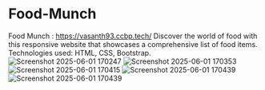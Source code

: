 # Food-Munch
Food Munch : https://vasanth93.ccbp.tech/ 
Discover the world of food with this responsive website that showcases a comprehensive list of food items. 
Technologies used: HTML, CSS, Bootstrap.
![Screenshot 2025-06-01 170247](https://github.com/user-attachments/assets/4624fd54-89de-470a-89ae-8ca7af4bbe6c)
![Screenshot 2025-06-01 170353](https://github.com/user-attachments/assets/e03b523a-3d96-4015-80c7-60efde58df9a)
![Screenshot 2025-06-01 170415](https://github.com/user-attachments/assets/fc4b5904-dd9f-4291-9bb6-fb46f98317a9)
![Screenshot 2025-06-01 170439](https://github.com/user-attachments/assets/48f1a553-811f-4290-af80-abedc8931536)
![Screenshot 2025-06-01 170439](https://github.com/user-attachments/assets/05c7352e-7dff-462d-962d-35f527010af4)
